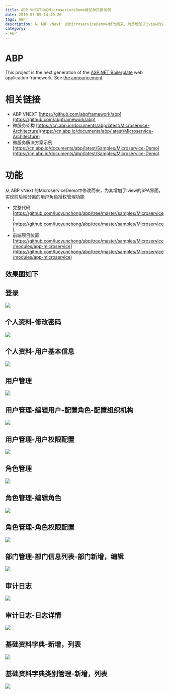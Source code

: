 ```yaml
---
title: ABP VNEXT中的MicroserivceDemo增加单页面示例
date: 2019-05-09 14:40:26
tags: ABP
description: 从 ABP vNext  的MicroserviceDemo中修改而来，为其增加了iview的SPA界面， 实现前后端分离的用户角色授权管理功能 
category:
- ABP
---
```


# ABP 
This project is the next generation of the [ASP.NET Boilerplate](https://aspnetboilerplate.com/) web application framework. See [the announcement](https://blog.abp.io/abp/Abp-vNext-Announcement).

# 相关链接
- ABP VNEXT [https://github.com/abpframework/abp](https://github.com/abpframework/abp)
- 微服务架构 [https://cn.abp.io/documents/abp/latest/Microservice-Architecture](https://cn.abp.io/documents/abp/latest/Microservice-Architecture)
- 微服务解决方案示例[https://cn.abp.io/documents/abp/latest/Samples/Microservice-Demo](https://cn.abp.io/documents/abp/latest/Samples/Microservice-Demo)

# 功能
从 ABP vNext  的MicroserviceDemo中修改而来，为其增加了iview的SPA界面， 实现前后端分离的用户角色授权管理功能 
- 完整代码[https://github.com/luoyunchong/abp/tree/master/samples/Microservice](https://github.com/luoyunchong/abp/tree/master/samples/Microservice)
- 前端项目位置[https://github.com/luoyunchong/abp/tree/master/samples/Microservice/modules/app-microservice](https://github.com/luoyunchong/abp/tree/master/samples/Microservice/modules/app-microservice)


## 效果图如下
## 登录
![](https://pic.superbed.cn/item/5d3bd731451253d178c18d8f.png)

## 个人资料-修改密码
![](https://pic.superbed.cn/item/5d3bd9f4451253d178c1bc80.png)
## 个人资料-用户基本信息
![](https://pic.superbed.cn/item/5d3bd731451253d178c18d98.png)

## 用户管理
![](https://ae01.alicdn.com/kf/H77457b26dcbb4d08b5d26a629d8078b7o.png)
## 用户管理-编辑用户-配置角色-配置组织机构
![](https://pic.superbed.cn/item/5d3bda8f451253d178c1c0e7.png)
## 用户管理-用户权限配置
![](https://pic.superbed.cn/item/5d3bd82f451253d178c1a06f.png)

## 角色管理
![](https://pic2.superbed.cn/item/5d3bd8ce451253d178c1aafb.png)
## 角色管理-编辑角色
![](https://pic.superbed.cn/item/5d3bd9bb451253d178c1b9e6.png)
## 角色管理-角色权限配置
![](https://ae01.alicdn.com/kf/H973c2b0a50a545808db2d0b2f75250aa3.png)

## 部门管理-部门信息列表-部门新增，编辑
![](https://pic.superbed.cn/item/5d3bd9ce451253d178c1bb73.png)

## 审计日志
![](https://pic.superbed.cn/item/5d3bda81451253d178c1c058.png)

## 审计日志-日志详情
![](https://pic.superbed.cn/item/5d3bda81451253d178c1c05a.png)

## 基础资料字典-新增，列表
![](https://pic.superbed.cn/item/5d3bd9b5451253d178c1b997.png)
## 基础资料字典类别管理-新增，列表
![](https://pic.superbed.cn/item/5d3bd731451253d178c18d9b.png)

